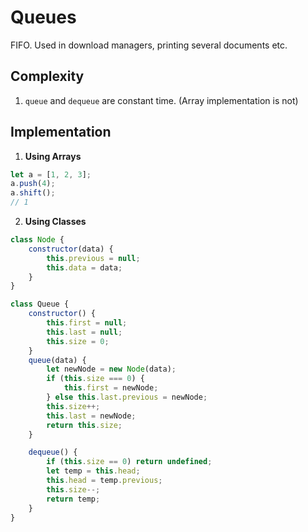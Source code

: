 # Queues
FIFO. Used in download managers, printing several documents etc.

## Complexity
1. ```queue``` and ```dequeue``` are constant time. (Array implementation is not)

## Implementation

1. **Using Arrays**
```javascript
let a = [1, 2, 3];
a.push(4);
a.shift();
// 1
```

2. **Using Classes**
```javascript
class Node {
    constructor(data) {
        this.previous = null;
        this.data = data;
    }
}

class Queue {
    constructor() {
        this.first = null;
        this.last = null;
        this.size = 0;
    }
    queue(data) {
        let newNode = new Node(data);
        if (this.size === 0) {
            this.first = newNode;
        } else this.last.previous = newNode;
        this.size++;
        this.last = newNode;
        return this.size;
    }

    dequeue() {
        if (this.size == 0) return undefined;
        let temp = this.head;
        this.head = temp.previous;
        this.size--;
        return temp;
    }
}
```